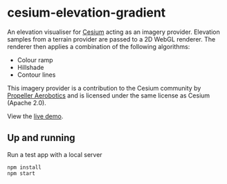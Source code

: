 cesium-elevation-gradient
=========================

An elevation visualiser for [Cesium](https://cesiumjs.org/) acting as an imagery provider.  Elevation samples from a terrain provider are passed to a 2D WebGL renderer.  The renderer then applies a combination of the following algorithms:

* Colour ramp
* Hillshade
* Contour lines

This imagery provider is a contribution to the Cesium community by [Propeller Aerobotics](https://www.propelleraero.com/) and is licensed under the same license as Cesium (Apache 2.0).

View the [live demo](https://propelleraero.github.io/cesium-elevation-gradient/).

Up and running
--------------
Run a test app with a local server

```
npm install
npm start
```
